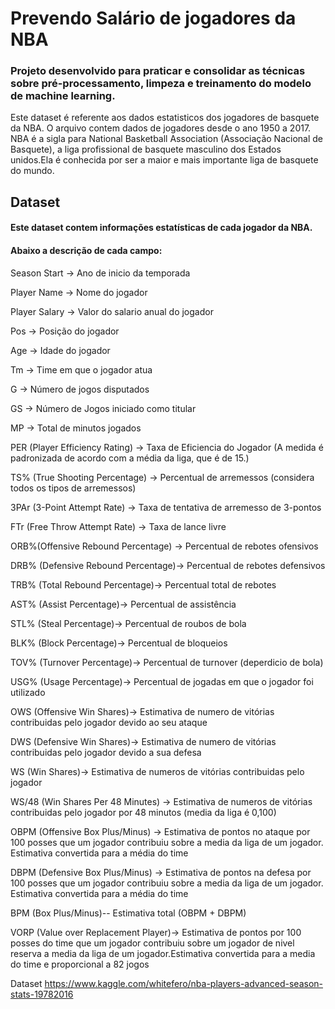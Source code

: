 # Prevendo Salário de jogadores da NBA
### Projeto desenvolvido para praticar e consolidar as técnicas sobre pré-processamento, limpeza e treinamento do modelo de machine learning.
Este dataset é referente aos dados estatisticos dos jogadores de basquete da NBA. O arquivo contem dados de jogadores desde o ano 1950 a 2017.
NBA é a sigla para National Basketball Association (Associação Nacional de Basquete), a liga profissional de basquete masculino dos Estados unidos.Ela é conhecida por ser a maior e mais importante liga de basquete do mundo.

## Dataset
#### Este dataset contem informações estatísticas de cada jogador da NBA.
#### Abaixo a descrição de cada campo:

Season Start -> Ano de inicio da temporada

Player Name -> Nome do jogador

Player Salary -> Valor do salario anual do jogador

Pos -> Posição do jogador

Age -> Idade do jogador

Tm -> Time em que o jogador atua

G -> Número de jogos disputados

GS -> Número de Jogos iniciado como titular

MP -> Total de minutos jogados  

PER (Player Efficiency Rating) -> Taxa de Eficiencia do Jogador (A medida é padronizada de acordo com a média da liga, que é de 15.)

TS% (True Shooting Percentage) -> Percentual de arremessos (considera todos os tipos de arremessos)

3PAr (3-Point Attempt Rate) -> Taxa de tentativa de arremesso de 3-pontos

FTr (Free Throw Attempt Rate) -> Taxa de lance livre

ORB%(Offensive Rebound Percentage) -> Percentual de rebotes ofensivos

DRB% (Defensive Rebound Percentage)-> Percentual de rebotes defensivos

TRB% (Total Rebound Percentage)-> Percentual total de rebotes 

AST% (Assist Percentage)-> Percentual de assistência

STL% (Steal Percentage)-> Percentual de roubos de bola

BLK% (Block Percentage)-> Percentual de bloqueios

TOV% (Turnover Percentage)-> Percentual de turnover (deperdicio de bola)

USG% (Usage Percentage)-> Percentual de jogadas em que o jogador foi utilizado

OWS (Offensive Win Shares)-> Estimativa de numero de vitórias contribuidas pelo jogador devido ao seu ataque

DWS (Defensive Win Shares)-> Estimativa de numero de vitórias contribuidas pelo jogador devido a sua defesa

WS (Win Shares)-> Estimativa de numeros de vitórias contribuidas pelo jogador

WS/48 (Win Shares Per 48 Minutes) -> Estimativa de numeros de vitórias contribuidas pelo jogador por 48 minutos (media da liga é 0,100)

OBPM (Offensive Box Plus/Minus) -> Estimativa de pontos no ataque por 100 posses que um jogador contribuiu sobre a media da liga de um jogador. Estimativa convertida para a média do time

DBPM (Defensive Box Plus/Minus) -> Estimativa de pontos na defesa por 100 posses que um jogador contribuiu sobre a media da liga de um jogador. Estimativa convertida para a média do time

BPM (Box Plus/Minus)-- Estimativa total (OBPM + DBPM)

VORP (Value over Replacement Player)-> Estimativa de pontos por 100 posses do time que um jogador contribuiu sobre um jogador de nivel reserva a media da liga de um jogador.Estimativa convertida para a media do time e proporcional a 82 jogos



Dataset https://www.kaggle.com/whitefero/nba-players-advanced-season-stats-19782016
